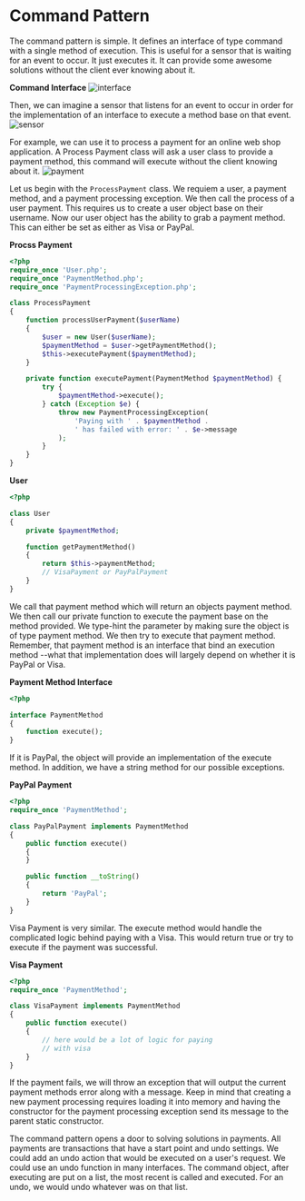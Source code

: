 Command Pattern
===============
The command pattern is simple. It defines an interface of type command with a
single method of execution. This is useful for a sensor that is waiting for an
event to occur. It just executes it. It can provide some awesome solutions
without the client ever knowing about it.

**Command Interface**
![interface][Interface]

Then, we can imagine a sensor that listens for an event to occur in order for the
implementation of an interface to execute a method base on that event.
![sensor][Sensor]

For example, we can use it to process a payment for an online web shop
application. A Process Payment class will ask a user class to provide a payment
method, this command will execute without the client knowing about it.
![payment][Payment]

Let us begin with the `ProcessPayment` class. We requiem a user, a payment
method, and a payment processing exception. We then call the process of a user
payment. This requires us to create a user object base on their username. Now
our user object has the ability to grab a payment method. This can either be set
as either as Visa or PayPal.

**Procss Payment**
```php
<?php
require_once 'User.php';
require_once 'PaymentMethod.php';
require_once 'PaymentProcessingException.php';

class ProcessPayment
{
	function processUserPayment($userName)
	{
		$user = new User($userName);
		$paymentMethod = $user->getPaymentMethod();
		$this->executePayment($paymentMethod);
	}

	private function executePayment(PaymentMethod $paymentMethod) {
		try {
			$paymentMethod->execute();
		} catch (Exception $e) {
			throw new PaymentProcessingException(
				'Paying with ' . $paymentMethod .
				' has failed with error: ' . $e->message
			);
		}
	}
}
```
**User**
```php
<?php

class User
{
	private $paymentMethod;

	function getPaymentMethod()
	{
		return $this->paymentMethod;
		// VisaPayment or PayPalPayment
	}
}
```

We call that payment method which will return an objects payment method. We then
call our private function to execute the payment base on the method provided. We
type-hint the parameter by making sure the object is of type payment method. We
then try to execute that payment method. Remember, that payment method is an
interface that bind an execution method --what that implementation does will
largely depend on whether it is PayPal or Visa.

**Payment Method Interface**
```php
<?php

interface PaymentMethod
{
	function execute();
}
```

If it is PayPal, the object will provide an implementation of the execute
method. In addition, we have a string method for our possible exceptions.

**PayPal Payment**
```php
<?php
require_once 'PaymentMethod';

class PayPalPayment implements PaymentMethod
{
	public function execute()
	{
	}

	public function __toString()
	{
		return 'PayPal';
	}
}
```

Visa Payment is very similar. The execute method would handle the complicated
logic behind paying with a Visa. This would return true or try to execute if the
payment was successful.

**Visa Payment**
```php
<?php
require_once 'PaymentMethod';

class VisaPayment implements PaymentMethod
{
	public function execute()
	{
		// here would be a lot of logic for paying
		// with visa
	}
}
```

If the payment fails, we will throw an exception that will output the current
payment methods error along with a message. Keep in mind that creating a new
payment processing requires loading it into memory and having the constructor
for the payment processing exception send its message to the parent static
constructor.


The command pattern opens a door to solving solutions in payments. All payments
are transactions that have a start point and undo settings. We could add an
undo action that would be executed on a user's request. We could use an  undo
function in many interfaces. The command object, after executing are put on a
list, the most recent is called and executed. For an undo, we would undo
whatever was on that list.

[Interface]: https://cdn.rawgit.com/KLVTZ/PHP-Design-Patterns/master/notes/images/09_command_pattern.svg 

[Sensor]: https://cdn.rawgit.com/KLVTZ/PHP-Design-Patterns/master/notes/images/09_02_command_pattern.svg

[Payment]: https://cdn.rawgit.com/KLVTZ/PHP-Design-Patterns/master/notes/images/09_03_command_pattern.svg

